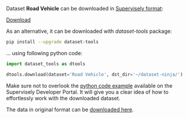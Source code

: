 Dataset **Road Vehicle** can be downloaded in [Supervisely format](https://developer.supervisely.com/api-references/supervisely-annotation-json-format):

 [Download](https://assets.supervisely.com/supervisely-supervisely-assets-public/teams_storage/n/Z/TH/okP2RApDjr3RzEkXUipSxeSmklK1ctXAaPtnw0glnaZnSHsMDilqPJqTDTuMR7bdmjzHv8hHr3CmQuVzadAzWSbtLuPKpowwZGaBIPcTpMgHyBr9VBRCTMNMgAAW.tar)

As an alternative, it can be downloaded with *dataset-tools* package:
``` bash
pip install --upgrade dataset-tools
```

... using following python code:
``` python
import dataset_tools as dtools

dtools.download(dataset='Road Vehicle', dst_dir='~/dataset-ninja/')
```
Make sure not to overlook the [python code example](https://developer.supervisely.com/getting-started/python-sdk-tutorials/iterate-over-a-local-project) available on the Supervisely Developer Portal. It will give you a clear idea of how to effortlessly work with the downloaded dataset.

The data in original format can be [downloaded here](https://www.kaggle.com/datasets/ashfakyeafi/road-vehicle-images-dataset/download?datasetVersionNumber=1).